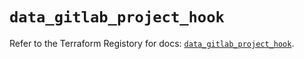 # `data_gitlab_project_hook`

Refer to the Terraform Registory for docs: [`data_gitlab_project_hook`](https://www.terraform.io/docs/providers/gitlab/d/project_hook).
